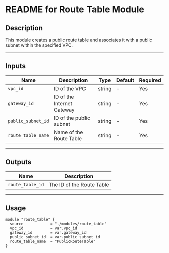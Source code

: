 # README for Route Table Module

## Description
This module creates a public route table and associates it with a public subnet within the specified VPC.

---

## Inputs

| Name             | Description                     | Type   | Default | Required |
|------------------|---------------------------------|--------|---------|----------|
| `vpc_id`         | ID of the VPC                  | string | -       | Yes      |
| `gateway_id`     | ID of the Internet Gateway     | string | -       | Yes      |
| `public_subnet_id` | ID of the public subnet         | string | -       | Yes      |
| `route_table_name` | Name of the Route Table         | string | -       | Yes      |

---

## Outputs

| Name            | Description                  |
|-----------------|------------------------------|
| `route_table_id` | The ID of the Route Table |

---

## Usage

```hcl
module "route_table" {
  source            = "./modules/route_table"
  vpc_id            = var.vpc_id
  gateway_id        = var.gateway_id
  public_subnet_id  = var.public_subnet_id
  route_table_name  = "PublicRouteTable"
}
